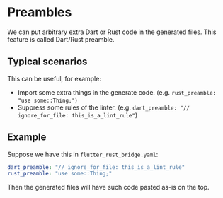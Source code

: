 # Preambles

We can put arbitrary extra Dart or Rust code in the generated files. This feature is called Dart/Rust preamble.

## Typical scenarios

This can be useful, for example:

* Import some extra things in the generate code. (e.g. `rust_preamble: "use some::Thing;"`)
* Suppress some rules of the linter. (e.g. `dart_preamble: "// ignore_for_file: this_is_a_lint_rule"`)

## Example

Suppose we have this in `flutter_rust_bridge.yaml`:

```yaml
dart_preamble: "// ignore_for_file: this_is_a_lint_rule"
rust_preamble: "use some::Thing;"
```

Then the generated files will have such code pasted as-is on the top.
